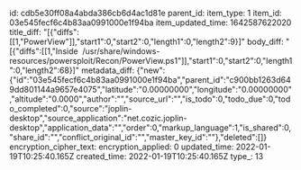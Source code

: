 id: cdb5e30ff08a4abda386cb6d4ac1d81e
parent_id: 
item_type: 1
item_id: 03e545fecf6c4b83aa0991000e1f94ba
item_updated_time: 1642587622020
title_diff: "[{\"diffs\":[[1,\"PowerView\"]],\"start1\":0,\"start2\":0,\"length1\":0,\"length2\":9}]"
body_diff: "[{\"diffs\":[[1,\"Inside  /usr/share/windows-resources/powersploit/Recon/PowerView.ps1\"]],\"start1\":0,\"start2\":0,\"length1\":0,\"length2\":68}]"
metadata_diff: {"new":{"id":"03e545fecf6c4b83aa0991000e1f94ba","parent_id":"c900bb1263d649dd801144a9657e4075","latitude":"0.00000000","longitude":"0.00000000","altitude":"0.0000","author":"","source_url":"","is_todo":0,"todo_due":0,"todo_completed":0,"source":"joplin-desktop","source_application":"net.cozic.joplin-desktop","application_data":"","order":0,"markup_language":1,"is_shared":0,"share_id":"","conflict_original_id":"","master_key_id":""},"deleted":[]}
encryption_cipher_text: 
encryption_applied: 0
updated_time: 2022-01-19T10:25:40.165Z
created_time: 2022-01-19T10:25:40.165Z
type_: 13
